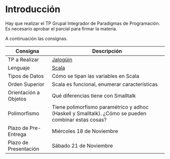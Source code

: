 # Introducción

Hay que realizar el TP Grupal Integrador de Paradigmas de Programación. Es necesario aprobar el parcial para firmar la materia.

A continuación las consignas.

|Consigna|Descripción|
|------|---------|
|TP a Realizar | [Jalogüin][1] |
|Lenguaje | [Scala][2] |
|Tipos de Datos | Cómo se tipan las variables en Scala |
|Orden Superior | Scala es funcional, enumerar características
|Orientación a Objetos | Qué diferencias tiene con Smalltalk
|Polimorfismo | Tiene polimorfismo paramétrico y adhoc (Haskell y Smalltalk). ¿Cómo se pueden combinar estas cosas?
|Plazo de Pre-Entrega | Miércoles 18 de Noviembre
|Plazo de Presentación | Sábado 21 de Noviembre

[1]: http://pdep.com.ar/Parcial%20-%20Jalog%C3%BCin.pdf?attredirects=0&d=1
[2]: http://www.scala-lang.org/
